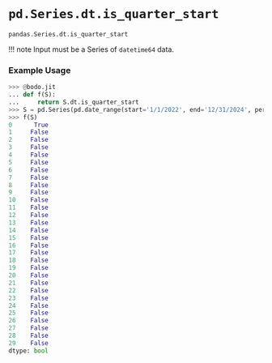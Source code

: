 # `pd.Series.dt.is_quarter_start`

`pandas.Series.dt.is_quarter_start`

!!! note
	Input must be a Series of `datetime64` data.

### Example Usage

``` py
>>> @bodo.jit
... def f(S):
...     return S.dt.is_quarter_start
>>> S = pd.Series(pd.date_range(start='1/1/2022', end='12/31/2024', periods=30))
>>> f(S)
0      True
1     False
2     False
3     False
4     False
5     False
6     False
7     False
8     False
9     False
10    False
11    False
12    False
13    False
14    False
15    False
16    False
17    False
18    False
19    False
20    False
21    False
22    False
23    False
24    False
25    False
26    False
27    False
28    False
29    False
dtype: bool
```

